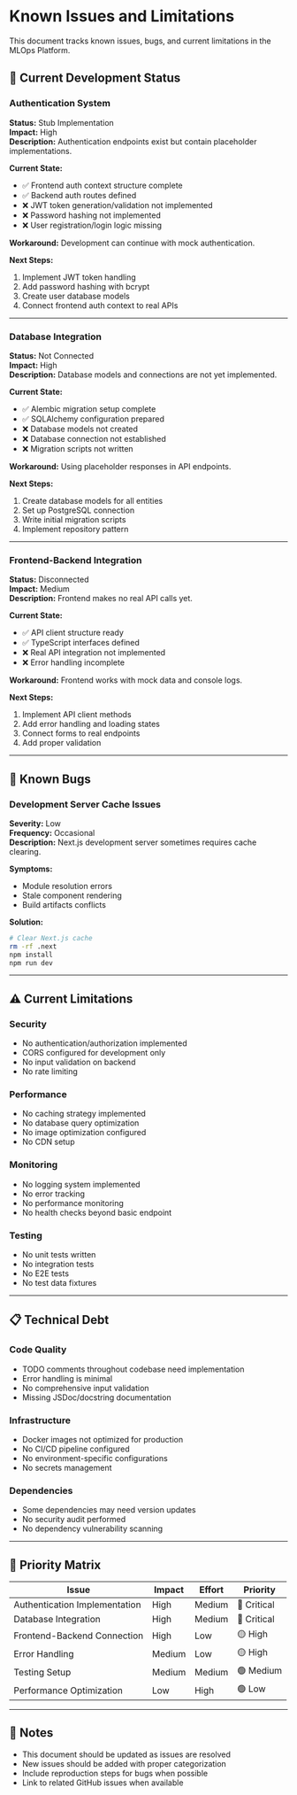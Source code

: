 # Known Issues and Limitations

This document tracks known issues, bugs, and current limitations in the MLOps Platform.

## 🚧 Current Development Status

### Authentication System
**Status:** Stub Implementation  
**Impact:** High  
**Description:** Authentication endpoints exist but contain placeholder implementations.

**Current State:**
- ✅ Frontend auth context structure complete
- ✅ Backend auth routes defined
- ❌ JWT token generation/validation not implemented
- ❌ Password hashing not implemented
- ❌ User registration/login logic missing

**Workaround:** Development can continue with mock authentication.

**Next Steps:**
1. Implement JWT token handling
2. Add password hashing with bcrypt
3. Create user database models
4. Connect frontend auth context to real APIs

---

### Database Integration
**Status:** Not Connected  
**Impact:** High  
**Description:** Database models and connections are not yet implemented.

**Current State:**
- ✅ Alembic migration setup complete
- ✅ SQLAlchemy configuration prepared
- ❌ Database models not created
- ❌ Database connection not established
- ❌ Migration scripts not written

**Workaround:** Using placeholder responses in API endpoints.

**Next Steps:**
1. Create database models for all entities
2. Set up PostgreSQL connection
3. Write initial migration scripts
4. Implement repository pattern

---

### Frontend-Backend Integration
**Status:** Disconnected  
**Impact:** Medium  
**Description:** Frontend makes no real API calls yet.

**Current State:**
- ✅ API client structure ready
- ✅ TypeScript interfaces defined
- ❌ Real API integration not implemented
- ❌ Error handling incomplete

**Workaround:** Frontend works with mock data and console logs.

**Next Steps:**
1. Implement API client methods
2. Add error handling and loading states
3. Connect forms to real endpoints
4. Add proper validation

---

## 🐛 Known Bugs

### Development Server Cache Issues
**Severity:** Low  
**Frequency:** Occasional  
**Description:** Next.js development server sometimes requires cache clearing.

**Symptoms:**
- Module resolution errors
- Stale component rendering
- Build artifacts conflicts

**Solution:**
```bash
# Clear Next.js cache
rm -rf .next
npm install
npm run dev
```

---

## ⚠️ Current Limitations

### Security
- No authentication/authorization implemented
- CORS configured for development only
- No input validation on backend
- No rate limiting

### Performance
- No caching strategy implemented
- No database query optimization
- No image optimization configured
- No CDN setup

### Monitoring
- No logging system implemented
- No error tracking
- No performance monitoring
- No health checks beyond basic endpoint

### Testing
- No unit tests written
- No integration tests
- No E2E tests
- No test data fixtures

---

## 📋 Technical Debt

### Code Quality
- TODO comments throughout codebase need implementation
- Error handling is minimal
- No comprehensive input validation
- Missing JSDoc/docstring documentation

### Infrastructure
- Docker images not optimized for production
- No CI/CD pipeline configured
- No environment-specific configurations
- No secrets management

### Dependencies
- Some dependencies may need version updates
- No security audit performed
- No dependency vulnerability scanning

---

## 🎯 Priority Matrix

| Issue | Impact | Effort | Priority |
|-------|--------|--------|----------|
| Authentication Implementation | High | Medium | 🔴 Critical |
| Database Integration | High | Medium | 🔴 Critical |
| Frontend-Backend Connection | High | Low | 🟡 High |
| Error Handling | Medium | Low | 🟡 High |
| Testing Setup | Medium | Medium | 🟢 Medium |
| Performance Optimization | Low | High | 🟢 Low |

---

## 📝 Notes

- This document should be updated as issues are resolved
- New issues should be added with proper categorization
- Include reproduction steps for bugs when possible
- Link to related GitHub issues when available